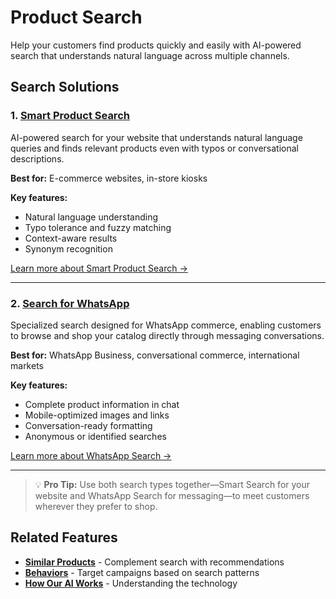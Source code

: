 # Product Search

Help your customers find products quickly and easily with AI-powered search that understands natural language across multiple channels.

## Search Solutions

### 1. [Smart Product Search](./smart-search.md)

AI-powered search for your website that understands natural language queries and finds relevant products even with typos or conversational descriptions.

**Best for:** E-commerce websites, in-store kiosks

**Key features:**
- Natural language understanding
- Typo tolerance and fuzzy matching
- Context-aware results
- Synonym recognition

[Learn more about Smart Product Search →](./smart-search.md)

---

### 2. [Search for WhatsApp](./detailed-search.md)

Specialized search designed for WhatsApp commerce, enabling customers to browse and shop your catalog directly through messaging conversations.

**Best for:** WhatsApp Business, conversational commerce, international markets

**Key features:**
- Complete product information in chat
- Mobile-optimized images and links
- Conversation-ready formatting
- Anonymous or identified searches

[Learn more about WhatsApp Search →](./detailed-search.md)

---

> 💡 **Pro Tip:** Use both search types together—Smart Search for your website and WhatsApp Search for messaging—to meet customers wherever they prefer to shop.

## Related Features

- **[Similar Products](../#-similar-products)** - Complement search with recommendations
- **[Behaviors](../../behaviors/index.md)** - Target campaigns based on search patterns
- **[How Our AI Works](../how-our-ai-works.md)** - Understanding the technology
